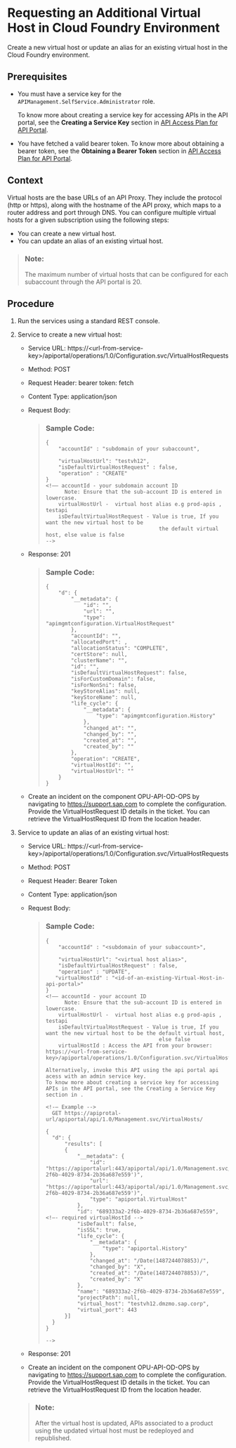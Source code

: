 <!-- loioa7b91e5aca32497ca2b17c671ed2bb42 -->

# Requesting an Additional Virtual Host in Cloud Foundry Environment

Create a new virtual host or update an alias for an existing virtual host in the Cloud Foundry environment.



<a name="loioa7b91e5aca32497ca2b17c671ed2bb42__prereq_lmj_lkg_rz"/>

## Prerequisites

-   You must have a service key for the `APIManagement.SelfService.Administrator` role.

    To know more about creating a service key for accessing APIs in the API portal, see the **Creating a Service Key** section in [API Access Plan for API Portal](api-access-plan-for-api-portal-24a2c37.md).

-   You have fetched a valid bearer token. To know more about obtaining a bearer token, see the **Obtaining a Bearer Token** section in [API Access Plan for API Portal](api-access-plan-for-api-portal-24a2c37.md).



<a name="loioa7b91e5aca32497ca2b17c671ed2bb42__context_wzq_hr4_dmb"/>

## Context

Virtual hosts are the base URLs of an API Proxy. They include the protocol \(http or https\), along with the hostname of the API proxy, which maps to a router address and port through DNS. You can configure multiple virtual hosts for a given subscription using the following steps:

-   You can create a new virtual host.
-   You can update an alias of an existing virtual host.

> ### Note:  
> The maximum number of virtual hosts that can be configured for each subaccount through the API portal is 20.



<a name="loioa7b91e5aca32497ca2b17c671ed2bb42__steps_xzq_hr4_dmb"/>

## Procedure

1.  Run the services using a standard REST console.

2.  Service to create a new virtual host:

    -   Service URL: https://<url-from-service-key\>/apiportal/operations/1.0/Configuration.svc/VirtualHostRequests
    -   Method: POST
    -   Request Header: bearer token: fetch
    -   Content Type: application/json
    -   Request Body:

        > ### Sample Code:  
        > ```
        > {
        >     "accountId" : "subdomain of your subaccount",  
        >  
        >     "virtualHostUrl": "testvh12",
        >     "isDefaultVirtualHostRequest" : false,
        >     "operation" : "CREATE"
        > }
        > <!–– accountId - your subdomain account ID
        >       Note: Ensure that the sub-account ID is entered in lowercase.
        > 	  virtualHostUrl -  virtual host alias e.g prod-apis , testapi
        > 	  isDefaultVirtualHostRequest - Value is true, If you want the new virtual host to be
        >                                     the default virtual host, else value is false
        > -->
        > 
        > ```


    -   Response: 201

        > ### Sample Code:  
        > ```
        > {
        >     "d": {
        >         "__metadata": {
        >             "id": "",
        >             "url": "",
        >             "type": "apimgmtconfiguration.VirtualHostRequest"
        >         },
        >         "accountId": "",
        >         "allocatedPort": ,
        >         "allocationStatus": "COMPLETE",
        >         "certStore": null,
        >         "clusterName": "",
        >         "id": "",
        >         "isDefaultVirtualHostRequest": false,
        >         "isForCustomDomain": false,
        >         "isForNonSni": false,
        >         "keyStoreAlias": null,
        >         "keyStoreName": null,
        >         "life_cycle": {
        >             "__metadata": {
        >                 "type": "apimgmtconfiguration.History"
        >             },
        >             "changed_at": "",
        >             "changed_by": "",
        >             "created_at": "",
        >             "created_by": ""
        >         },
        >         "operation": "CREATE",
        >         "virtualHostId": "",
        >         "virtualHostUrl": ""
        >     }
        > }
        > ```

    -   Create an incident on the component OPU-API-OD-OPS by navigating to https://support.sap.com to complete the configuration. Provide the VirtualHostRequest ID details in the ticket. You can retrieve the VirtualHostRequest ID from the location header.

3.  Service to update an alias of an existing virtual host:

    -   Service URL: https://<url-from-service-key\>/apiportal/operations/1.0/Configuration.svc/VirtualHostRequests
    -   Method: POST
    -   Request Header: Bearer Token
    -   Content Type: application/json
    -   Request Body:

        > ### Sample Code:  
        > ```
        > {
        >     "accountId" : "<subdomain of your subaccount>",  
        >  
        >     "virtualHostUrl": "<virtual host alias>",
        >     "isDefaultVirtualHostRequest" : false,
        >     "operation" : "UPDATE",
        > 	 "virtualHostId" : "<id-of-an-existing-Virtual-Host-in-api-portal>"
        > }
        > <!–– accountId - your account ID
        >       Note: Ensure that the sub-account ID is entered in lowercase.
        > 	  virtualHostUrl -  virtual host alias e.g prod-apis , testapi
        > 	  isDefaultVirtualHostRequest - Value is true, If you want the new virtual host to be the default virtual host,
        >                                     else false
        > 	  virtualHostId : Access the API from your browser: https://<url-from-service-key>/apiportal/operations/1.0/Configuration.svc/VirtualHostRequests  
        >  
        > Alternatively, invoke this API using the api portal api acess with an admin service key. 
        > To know more about creating a service key for accessing APIs in the API portal, see the Creating a Service Key section in .
        > 
        > <!-– Example --> 
        > 	GET https://apiprotal-url/apiportal/api/1.0/Management.svc/VirtualHosts/
        > 
        > {
        > 	"d": {
        > 		"results": [
        > 		{
        > 			"__metadata": {
        > 				"id": "https://apiportalurl:443/apiportal/api/1.0/Management.svc/VirtualHosts('689333a2-2f6b-4029-8734-2b36a687e559')",
        > 				"url": "https://apiportalurl:443/apiportal/api/1.0/Management.svc/VirtualHosts('689333a2-2f6b-4029-8734-2b36a687e559')",
        > 				"type": "apiportal.VirtualHost"
        > 			},
        > 			"id": "689333a2-2f6b-4029-8734-2b36a687e559", <!–- required virtualHostId -->
        > 			"isDefault": false,
        > 			"isSSL": true,
        > 			"life_cycle": {
        > 				"__metadata": {
        > 					"type": "apiportal.History"
        > 				},
        > 				"changed_at": "/Date(1487244078853)/",
        > 				"changed_by": "X",
        > 				"created_at": "/Date(1487244078853)/",
        > 				"created_by": "X"
        > 			},
        > 			"name": "689333a2-2f6b-4029-8734-2b36a687e559",
        > 			"projectPath": null,
        > 			"virtual_host": "testvh12.dmzmo.sap.corp",
        > 			"virtual_port": 443
        > 		}]
        > 	}
        > }
        > 
        > -->
        > 
        > ```


    -   Response: 201
    -   Create an incident on the component OPU-API-OD-OPS by navigating to https://support.sap.com to complete the configuration. Provide the VirtualHostRequest ID details in the ticket. You can retrieve the VirtualHostRequest ID from the location header.

    > ### Note:  
    > After the virtual host is updated, APIs associated to a product using the updated virtual host must be redeployed and republished.


